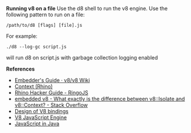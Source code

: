 **Running v8 on a file**
Use the d8 shell to run the v8 engine. Use the following pattern to run on a file:

    /path/to/d8 [flags] [file].js

For example:

    ./d8 --log-gc script.js

will run d8 on script.js with garbage collection logging enabled

**References**

* [Embedder's Guide · v8/v8 Wiki](https://github.com/v8/v8/wiki/Embedder%27s-Guide)
* [Context (Rhino)](https://mozilla.github.io/rhino/javadoc/org/mozilla/javascript/Context.html)
* [Rhino Hacker Guide - RingoJS](https://ringojs.org/documentation/rhino_hacker_guide/)
* [embedded v8 - What exactly is the difference between v8::Isolate and v8::Context? - Stack Overflow](https://stackoverflow.com/questions/19383724/what-exactly-is-the-difference-between-v8isolate-and-v8context)
* [Design of V8 bindings](https://chromium.googlesource.com/chromium/src/+/lkcr/third_party/WebKit/Source/bindings/core/v8/V8BindingDesign.md)
* [V8 JavaScript Engine](https://v8project.blogspot.com/)
* [JavaScript in Java](https://www.eclipsecon.org/na2016/sites/default/files/slides/EclipseCon2016.pdf)